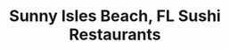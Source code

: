 ---
layout: city
title: Sunny Isles Beach, FL Sushi Restaurants
permalink: /florida/sunny-isles-beach/
stateAbbr: FL
stateName: Florida
cityName: Sunny Isles Beach
---